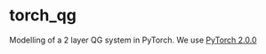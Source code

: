 # torch_qg
Modelling of a 2 layer QG system in PyTorch. We use [PyTorch 2.0.0](https://pytorch.org/get-started/pytorch-2.0/)

